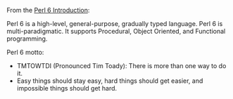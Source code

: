 From the [Perl 6 Introduction](http://perl6intro.com/#_what_is_perl_6):

Perl 6 is a high-level, general-purpose, gradually typed language. Perl 6 is multi-paradigmatic. It supports Procedural, Object Oriented, and Functional programming.

Perl 6 motto:
*  TMTOWTDI (Pronounced Tim Toady): There is more than one way to do it.
*  Easy things should stay easy, hard things should get easier, and impossible things should get hard.

